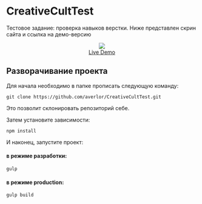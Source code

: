 # CreativeCultTest
Тестовое задание: проверка навыков верстки. Ниже представлен скрин сайта и ссылка на демо-версию


<p align="center">
  <a href="http://averlor-todo.surge.sh/" target="_blank">
    <img src="./dist/img/demo.png">
    <br>
    Live Demo
  </a>
</p>


## Разворачивание проекта
Для начала необходимо в папке прописать следующую команду:

```
git clone https://github.com/averlor/CreativeCultTest.git
```
Это позволит склонировать репозиторий себе.

Затем установите зависимости:

```
npm install
```

И наконец, запустите проект:

#### в режиме разработки:
```
gulp
```

#### в режиме production:
```
gulp build
```